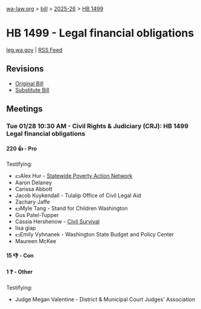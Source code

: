 [wa-law.org](/) > [bill](/bill/) > [2025-26](/bill/2025-26/) > [HB 1499](/bill/2025-26/hb/1499/)

# HB 1499 - Legal financial obligations
[leg.wa.gov](https://app.leg.wa.gov/billsummary?BillNumber=1499&Year=2025&Initiative=false) | [RSS Feed](./rss.xml)

## Revisions
* [Original Bill](1/)
* [Substitute Bill](S/)

## Meetings
### Tue 01/28 10:30 AM - Civil Rights & Judiciary (CRJ): HB 1499 Legal financial obligations
#### 220 👍 - Pro
Testifying:
* 💵Alex Hur - [Statewide Poverty Action Network](/org/statewide_poverty_action_network/)
* Aaron Delaney
* Carissa Abbott
* Jacob Kuykendall - Tulalip Office of Civil Legal Aid
* Zachary Jaffe
* 💵Myle Tang - Stand for Children Washington
* Gus Patel-Tupper
* Cassia Hershenow - [Civil Survival](/org/civil_survival/)
* lisa giap
* 💵Emily Vyhnanek - Washington State Budget and Policy Center
* Maureen McKee

#### 15 👎 - Con

#### 1 ❓ - Other
Testifying:
* Judge Megan Valentine - District & Municipal Court Judges' Association
